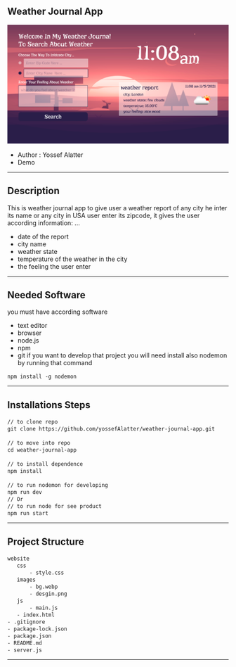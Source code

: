 ## Weather Journal App
![Desgin](./website/images/desgin.png)

- Author : Yossef Alatter
- Demo 

---
## Description

This is weather journal app to give user a weather report of any city he inter its name or any city in USA user enter its zipcode, it gives the user according information: ...
- date of the report 
- city name
- weather state
- temperature of the weather in the city
- the feeling the user enter

---
## Needed Software 

you must have according software
- text editor
- browser
- node.js
- npm
- git 
if you want to develop that project you will need install also nodemon by running that command
```
npm install -g nodemon
```

--- 
## Installations Steps

 ```
// to clone repo
 git clone https://github.com/yossefAlatter/weather-journal-app.git  
 
 // to move into repo
 cd weather-journal-app

// to install dependence
 npm install

 // to run nodemon for developing
 npm run dev
 // Or
 // to run node for see product
 npm run start
 ```

 ---
 ## Project Structure

 ```
 website
    css
        - style.css
    images
        - bg.webp
        - desgin.png
    js
        - main.js
    - index.html
 - .gitignore
 - package-lock.json
 - package.json
 - README.md
 - server.js
 ```

 ---

